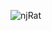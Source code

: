 ![njRat](https://github.com/yuankong666/Ultimate-RAT-Collection/assets/128066597/0f65f5cd-3e49-4b3b-bb54-52ac2972cd35)
